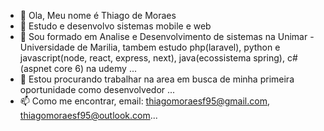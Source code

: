 - 👋 Ola, Meu nome é Thiago de Moraes
- 👀 Estudo e desenvolvo sistemas mobile e web
- 🌱 Sou formado em Analise e Desenvolvimento de sistemas na Unimar - Universidade de Marilia, tambem estudo php(laravel), python e javascript(node, react, express, next), java(ecossistema spring), c#(aspnet core 6) na udemy ...
- 💞️ Estou procurando trabalhar na area em busca de minha primeira oportunidade como desenvolvedor ...
- 📫 Como me encontrar, email: thiagomoraesf95@gmail.com, thiagomoraesf95@outlook.com...


